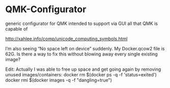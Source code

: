 # QMK-Configurator
generic configurator for QMK intended to support via GUI all that QMK is capable of

http://xahlee.info/comp/unicode_computing_symbols.html


I’m also seeing “No space left on device” suddenly. My Docker.qcow2 file is 62G. Is there a way to fix this without blowing away every single existing image?

Edit: Actually I was able to free up space and get going again by removing unused images/containers:
docker rm $(docker ps -q -f 'status=exited')
docker rmi $(docker images -q -f "dangling=true")
